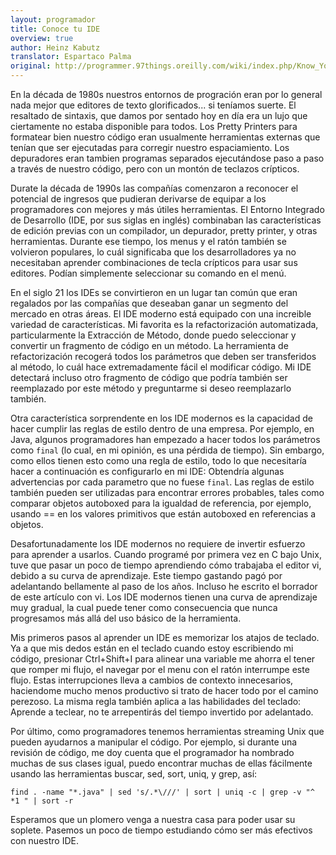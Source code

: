 ```yaml
---
layout: programador
title: Conoce tu IDE
overview: true
author: Heinz Kabutz
translator: Espartaco Palma
original: http://programmer.97things.oreilly.com/wiki/index.php/Know_Your_IDE
---
```


En la década de 1980s nuestros entornos de progración eran por lo general nada mejor que editores de texto glorificados... si teníamos suerte. El resaltado de sintaxis, que damos por sentado hoy en día era un lujo que ciertamente no estaba disponible para todos. Los Pretty Printers para formatear bien nuestro código eran usualmente herramientas externas que tenían que ser ejecutadas para corregir nuestro espaciamiento. Los depuradores eran tambien programas separados ejecutándose paso a paso a través de nuestro código, pero con un montón de teclazos crípticos.

Durate la década de 1990s las compañías comenzaron a reconocer el potencial de ingresos que pudieran derivarse de equipar a los programadores con mejores y más útiles herramientas. El Entorno Integrado de Desarrollo (IDE, por sus siglas en inglés) combinaban las características de edición previas con un compilador, un depurador, pretty printer, y otras herramientas. Durante ese tiempo, los menus y el ratón también se volvieron populares, lo cuál significaba que los desarrolladores ya no necesitaban aprender combinaciones de tecla crípticos para usar sus editores. Podían simplemente seleccionar su comando en el menú.

En el siglo 21 los IDEs se convirtieron en un lugar tan común que eran regalados por las compañías que deseaban ganar un segmento del mercado en otras áreas. El IDE moderno está equipado con una increible variedad de características. Mi favorita es la refactorización automatizada, particularmente la Extracción de Método, donde puedo seleccionar y convertir un fragmento de código en un método. La herramienta de refactorización recogerá todos los parámetros que deben ser transferidos al método, lo cuál hace extremadamente fácil el modificar código. Mi IDE detectará incluso otro fragmento de código que podría también ser reemplazado por este método y preguntarme si deseo reemplazarlo también.

Otra característica sorprendente en los IDE modernos es la capacidad de hacer cumplir las reglas de estilo dentro de una empresa. Por ejemplo, en Java, algunos programadores han empezado a hacer todos los parámetros como `final` (lo cual, en mi opinión, es una pérdida de tiempo). Sin embargo, como ellos tienen esto como una regla de estilo, todo lo que necesitaría hacer a continuación es configurarlo en mi IDE: Obtendría algunas advertencias por cada parametro que no fuese `final`. Las reglas de estilo también pueden ser utilizadas para encontrar errores probables, tales como comparar objetos autoboxed para la igualdad de referencia, por ejemplo, usando == en los valores primitivos que están autoboxed en referencias a objetos.

Desafortunadamente los IDE modernos no requiere de invertir esfuerzo para aprender a usarlos. Cuando programé por primera vez en C bajo Unix, tuve que pasar un poco de tiempo aprendiendo cómo trabajaba el editor vi, debido a su curva de aprendizaje. Este tiempo gastando pagó por adelantando bellamente al paso de los años. Incluso he escrito el borrador de este artículo con vi. Los IDE modernos tienen una curva de aprendizaje muy gradual, la cual puede tener como consecuencia que nunca progresamos más allá del uso básico de la herramienta.

Mis primeros pasos al aprender un IDE es memorizar los atajos de teclado. Ya a que mis dedos están en el teclado cuando estoy escribiendo mi código, presionar Ctrl+Shift+I para alinear una variable me ahorra el tener que romper mi flujo, el navegar por el menu con el ratón interrumpe este flujo. Estas interrupciones lleva a cambios de contexto innecesarios, haciendome mucho menos productivo si trato de hacer todo por el camino perezoso. La misma regla también aplica a las habilidades del teclado: Aprende a teclear, no te arrepentirás del tiempo invertido por adelantado.

Por último, como programadores tenemos herramientas streaming Unix que pueden ayudarnos a manipular el código. Por ejemplo, si durante una revisión de código, me doy cuenta que el programador ha nombrado muchas de sus clases igual, puedo encontrar muchas de ellas fácilmente usando las herramientas buscar, sed, sort, uniq, y grep, así:


    find . -name "*.java" | sed 's/.*\///' | sort | uniq -c | grep -v "^ *1 " | sort -r


Esperamos que un plomero venga a nuestra casa para poder usar su soplete. Pasemos un poco de tiempo estudiando cómo ser más efectivos con nuestro IDE.

